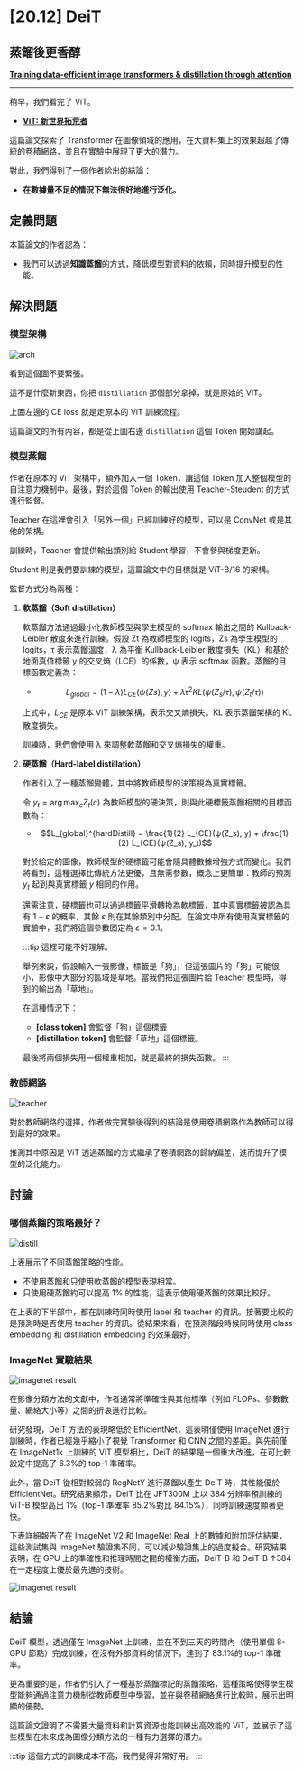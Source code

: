 # [20.12] DeiT

## 蒸餾後更香醇

[**Training data-efficient image transformers & distillation through attention**](https://arxiv.org/abs/2012.12877)

---

稍早，我們看完了 ViT。

- [**ViT: 新世界拓荒者**](../2010-vit/index.md)

這篇論文探索了 Transformer 在圖像領域的應用，在大資料集上的效果超越了傳統的卷積網路，並且在實驗中展現了更大的潛力。

對此，我們得到了一個作者給出的結論：

- **在數據量不足的情況下無法很好地進行泛化。**

## 定義問題

本篇論文的作者認為：

- 我們可以透過**知識蒸餾**的方式，降低模型對資料的依賴，同時提升模型的性能。

## 解決問題

### 模型架構

![arch](./img/img1.jpg)

看到這個圖不要緊張。

這不是什麼新東西，你把 `distillation` 那個部分拿掉，就是原始的 ViT。

上圖左邊的 CE loss 就是走原本的 ViT 訓練流程。

這篇論文的所有內容，都是從上圖右邊 `distillation` 這個 Token 開始講起。

### 模型蒸餾

作者在原本的 ViT 架構中，額外加入一個 Token，讓這個 Token 加入整個模型的自注意力機制中。最後，對於這個 Token 的輸出使用 Teacher-Steudent 的方式進行監督。

Teacher 在這裡會引入「另外一個」已經訓練好的模型，可以是 ConvNet 或是其他的架構。

訓練時，Teacher 會提供輸出類別給 Student 學習，不會參與梯度更新。

Student 則是我們要訓練的模型，這篇論文中的目標就是 ViT-B/16 的架構。

監督方式分為兩種：

1. **軟蒸餾（Soft distillation）**

   軟蒸餾方法通過最小化教師模型與學生模型的 softmax 輸出之間的 Kullback-Leibler 散度來進行訓練。假設 Zt 為教師模型的 logits，Zs 為學生模型的 logits，τ 表示蒸餾溫度，λ 為平衡 Kullback-Leibler 散度損失（KL）和基於地面真值標籤 y 的交叉熵（LCE）的係數，ψ 表示 softmax 函數。蒸餾的目標函數定義為：

   - $$L_{global} = (1 − λ)L_{CE}(ψ(Zs), y) + λτ^2KL(ψ(Z_s/τ), ψ(Z_t/τ))$$

   上式中，$L_{CE}$ 是原本 ViT 訓練架構，表示交叉熵損失。KL 表示蒸餾架構的 KL 散度損失。

   訓練時，我們會使用 λ 來調整軟蒸餾和交叉熵損失的權重。

2. **硬蒸餾（Hard-label distillation）**

   作者引入了一種蒸餾變體，其中將教師模型的決策視為真實標籤。

   令 $y_t = \arg\max_c Z_t(c)$ 為教師模型的硬決策，則與此硬標籤蒸餾相關的目標函數為：

   - $$L_{global}^{hardDistill} = \frac{1}{2} L_{CE}(ψ(Z_s), y) + \frac{1}{2} L_{CE}(ψ(Z_s), y_t)$$

   對於給定的圖像，教師模型的硬標籤可能會隨具體數據增強方式而變化。我們將看到，這種選擇比傳統方法更優，且無需參數，概念上更簡單：教師的預測 $y_t$ 起到與真實標籤 $y$ 相同的作用。

   還需注意，硬標籤也可以通過標籤平滑轉換為軟標籤，其中真實標籤被認為具有 $1 - ε$ 的概率，其餘 $ε$ 則在其餘類別中分配。在論文中所有使用真實標籤的實驗中，我們將這個參數固定為 $ε = 0.1$。

   :::tip
   這裡可能不好理解。

   舉例來說，假設輸入一張影像，標籤是「狗」，但這張圖片的「狗」可能很小，影像中大部分的區域是草地。當我們把這張圖片給 Teacher 模型時，得到的輸出為「草地」。

   在這種情況下：

   - **[class token]** 會監督「狗」這個標籤
   - **[distillation token]** 會監督「草地」這個標籤。

   最後將兩個損失用一個權重相加，就是最終的損失函數。
   :::

### 教師網路

![teacher](./img/img3.jpg)

對於教師網路的選擇，作者做完實驗後得到的結論是使用卷積網路作為教師可以得到最好的效果。

推測其中原因是 ViT 透過蒸餾的方式繼承了卷積網路的歸納偏差，進而提升了模型的泛化能力。

## 討論

### 哪個蒸餾的策略最好？

![distill](./img/img4.jpg)

上表展示了不同蒸餾策略的性能。

- 不使用蒸餾和只使用軟蒸餾的模型表現相當。
- 只使用硬蒸餾約可以提高 1% 的性能，這表示使用硬蒸餾的效果比較好。

在上表的下半部中，都在訓練時同時使用 label 和 teacher 的資訊。接著要比較的是預測時是否使用 teacher 的資訊。從結果來看，在預測階段時候同時使用 class embedding 和 distillation embedding 的效果最好。

### ImageNet 實驗結果

![imagenet result](./img/img2.jpg)

在影像分類方法的文獻中，作者通常將準確性與其他標準（例如 FLOPs、參數數量、網絡大小等）之間的折衷進行比較。

研究發現，DeiT 方法的表現略低於 EfficientNet，這表明僅使用 ImageNet 進行訓練時，作者已經幾乎縮小了視覺 Transformer 和 CNN 之間的差距。與先前僅在 ImageNet1k 上訓練的 ViT 模型相比，DeiT 的結果是一個重大改進，在可比較設定中提高了 6.3%的 top-1 準確率。

此外，當 DeiT 從相對較弱的 RegNetY 進行蒸餾以產生 DeiT 時，其性能優於 EfficientNet。研究結果顯示，DeiT 比在 JFT300M 上以 384 分辨率預訓練的 ViT-B 模型高出 1%（top-1 準確率 85.2%對比 84.15%），同時訓練速度顯著更快。

下表詳細報告了在 ImageNet V2 和 ImageNet Real 上的數據和附加評估結果，這些測試集與 ImageNet 驗證集不同，可以減少驗證集上的過度擬合。研究結果表明，在 GPU 上的準確性和推理時間之間的權衡方面，DeiT-B 和 DeiT-B ↑384 在一定程度上優於最先進的技術。

![imagenet result](./img/img5.jpg)

## 結論

DeiT 模型，透過僅在 ImageNet 上訓練，並在不到三天的時間內（使用單個 8-GPU 節點）完成訓練，在沒有外部資料的情況下，達到了 83.1%的 top-1 準確率。

更為重要的是，作者們引入了一種基於蒸餾標記的蒸餾策略，這種策略使得學生模型能夠通過注意力機制從教師模型中學習，並在與卷積網絡進行比較時，展示出明顯的優勢。

這篇論文證明了不需要大量資料和計算資源也能訓練出高效能的 ViT，並展示了這些模型在未來成為圖像分類方法的一種有力選擇的潛力。

:::tip
這個方式的訓練成本不高，我們覺得非常好用。
:::

